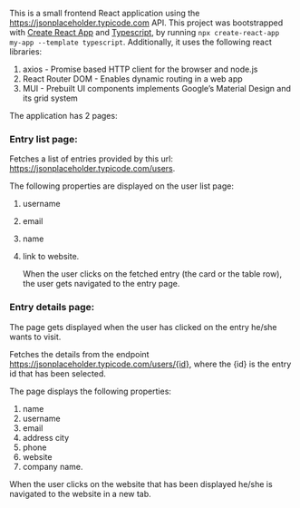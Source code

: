 This is a small frontend React application using the https://jsonplaceholder.typicode.com API. This project was bootstrapped with [Create React App](https://github.com/facebook/create-react-app) and [Typescript](https://www.typescriptlang.org/), by running `npx create-react-app my-app --template typescript`. Additionally, it uses the following react libraries:
1. axios - Promise based HTTP client for the browser and node.js
2. React Router DOM - Enables dynamic routing in a web app
3. MUI - Prebuilt UI components implements Google’s Material Design and its grid system

The application has 2 pages:

### Entry list page:

Fetches a list of entries provided by this url: https://jsonplaceholder.typicode.com/users.

The following properties are displayed on the user list page:

1. username 
2. email
3. name 
4. link to website.

   When the user clicks on the fetched entry (the card or the table row), the user gets navigated to the entry page. 

### Entry details page:

The page gets displayed when the user has clicked on the entry he/she wants to visit.

Fetches the details from the endpoint https://jsonplaceholder.typicode.com/users/{id}, where the {id} is the entry id that has been selected.

The page displays the following properties:

1. name
2. username
3. email
4. address city
5. phone
6. website 
7. company name.

When the user clicks on the website that has been displayed he/she is navigated to the website in a new tab.